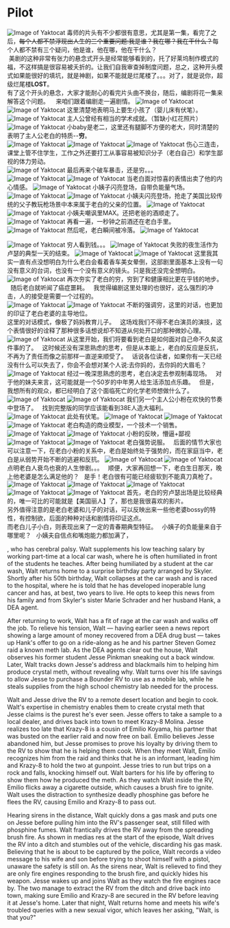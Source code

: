 # Pilot

![Image of Yaktocat](../screnn_shot/S1/01/001.png)
  毒师的片头有不少都很有意思，尤其是第一集，看完了之后，<del>每个人都不禁浮现出人生的三个重要问题:我是谁？我在哪？我在干什么？</del>每个人都不禁有三个疑问，他是谁，他在哪，他在干什么？   
  美剧的这种非常有张力的悬念式开头是经常能够看到的，托了好莱坞制作模式的福，不这样搞是很容易被夭折的。让我们自我审查掉制度问题，总之，这种开头模式如果能很好的填坑，就是神剧，如果不能就是烂尾楼了。。。对了，就是说你，超级烂尾楼**LOST**。  
  有了这个开头的悬念，大家才能耐心的看完片头曲不换台，随后，编剧将花一集来解答这个问题。  
  来咱们跟着编剧走一遍剧情。
![Image of Yaktocat](../screnn_shot/S1/01/002.png)
![Image of Yaktocat](../screnn_shot/S1/01/004.png)
 这里清楚地表明马上要生小孩了（婴儿床有伏笔）。
  ![Image of Yaktocat](../screnn_shot/S1/01/090.png)
 主人公曾经有相当的学术成就。（暂缺小红花照片）
![Image of Yaktocat](../screnn_shot/S1/01/005.png)
 小baby是老二，这里还有腿脚不方便的老大，同时清楚的表明了主人公老白的特质--**穷**。  
 ![Image of Yaktocat](../screnn_shot/S1/01/006.png)
![Image of Yaktocat](../screnn_shot/S1/01/007.png)
![Image of Yaktocat](../screnn_shot/S1/01/008.png)
 伤心三连击，课堂上管不住学生，工作之外还要打工从事容易被知识分子（老白自己）和学生鄙视的体力劳动。  
![Image of Yaktocat](../screnn_shot/S1/01/009.png)
最后再来个破车暴击，还是穷。。。  
![Image of Yaktocat](../screnn_shot/S1/01/010.png)
![Image of Yaktocat](../screnn_shot/S1/01/011.png)
当老白面对惊喜的表情出卖了他的内心情感。
![Image of Yaktocat](../screnn_shot/S1/01/012.png)
小姨子闪亮登场，自带负能量气场。
![Image of Yaktocat](../screnn_shot/S1/01/013.png)
![Image of Yaktocat](../screnn_shot/S1/01/014.png)
小姨夫闪亮登场，抢走了美国比较传统的父子教玩枪场景中本来属于老白的父亲的位置。
![Image of Yaktocat](../screnn_shot/S1/01/015.png)
![Image of Yaktocat](../screnn_shot/S1/01/016.png)
小姨夫嘲讽里MAX。还把老爸的酒顺走了。
![Image of Yaktocat](../screnn_shot/S1/01/017.png)
再看一遍，一秒钟之前酒还在老白手里。
![Image of Yaktocat](../screnn_shot/S1/01/018.png)
然后呢，老白瞬间被冷落。
![Image of Yaktocat](../screnn_shot/S1/01/019.png)

![Image of Yaktocat](../screnn_shot/S1/01/020.png)
穷人看到钱。。。
![Image of Yaktocat](../screnn_shot/S1/01/022.png)
失败的夜生活作为卢瑟的典型一天的结束。
![Image of Yaktocat](../screnn_shot/S1/01/021.png)
![Image of Yaktocat](../screnn_shot/S1/01/023.png)
这里我其实一直有点没想明白为什么老白会看着香车美女晕倒，这部剧里面基本上没有一句没有意义的台词，也没有一个没有意义的镜头。只是我还没完全想明白。
![Image of Yaktocat](../screnn_shot/S1/01/024.png)
再次夯实了老白的穷，穷到了和健康相比更在乎钱的地步。  
随后老白就听闻了癌症噩耗。  
我觉得编剧这里处理的也很好，这么强烈的冲击，人的接受是需要一个过程的。  
![Image of Yaktocat](../screnn_shot/S1/01/026.png)
![Image of Yaktocat](../screnn_shot/S1/01/027.png)
不断的强调穷，这里的对话，也更加的印证了老白老婆的主导地位。  
这里的对话模式，像极了妈妈教育儿子。  
这场戏我们不得不老白演员的演技，这个表情很好的诠释了那种很多话想说却不知道从何处开口的那种微妙心理。
![Image of Yaktocat](../screnn_shot/S1/01/028.png)
从这里开始，我们将要看到老白是如何面对自己命不久矣这件事的了。  
这时候还没有深思熟虑的思考，但是从本能上，老白的反应是反抗，不再为了责任而像之前那样一直逆来顺受了。  
话说各位读者，如果你有一天已经没有什么可以失去了，你会不会想对某个人说:去你妈的，去你妈的大眉毛？
![Image of Yaktocat](../screnn_shot/S1/01/029.png)
经过一晚深思熟虑的思考，老白决定去参观制毒现场。  
对于他的妹夫来言，这可能就是一个50岁的中年男人给生活添加点乐趣。  
但是，我想所有的观众，都已经明白了这个面临死亡的化学老师想做什么了。
![Image of Yaktocat](../screnn_shot/S1/01/030.png)
![Image of Yaktocat](../screnn_shot/S1/01/031.png)
我们另一个主人公小粉在欢快的节奏中登场了。  
找到完整版的同学应该能看到38E人造大福利。  
![Image of Yaktocat](../screnn_shot/S1/01/032.png)
此处有伏笔。
![Image of Yaktocat](../screnn_shot/S1/01/033.png)
![Image of Yaktocat](../screnn_shot/S1/01/034.png)
![Image of Yaktocat](../screnn_shot/S1/01/035.png)
老白构造的商业模型，一个技术一个销售。
![Image of Yaktocat](../screnn_shot/S1/01/036.png)
![Image of Yaktocat](../screnn_shot/S1/01/037.png)
小粉的反映，懵逼+鄙视
![Image of Yaktocat](../screnn_shot/S1/01/038.png)
![Image of Yaktocat](../screnn_shot/S1/01/039.png)
老白强势说服。  
后面的情节大家也可以注意一下，在老白小粉的关系中，老白是始终处于强势的，而在家庭当中，老白是从弱势开始不断的逃避和反抗。
![Image of Yaktocat](../screnn_shot/S1/01/044.png)
![Image of Yaktocat](../screnn_shot/S1/01/045.png)
点明老白人衰鸟也衰的人生惨剧。。。  
顺便，大家再回想一下，老白生日那天，晚上他老婆是怎么满足他的？  
是手！老白很有可能已经疲软到不能真刀真枪了。
![Image of Yaktocat](../screnn_shot/S1/01/046.png)
![Image of Yaktocat](../screnn_shot/S1/01/047.png)
![Image of Yaktocat](../screnn_shot/S1/01/048.png)
![Image of Yaktocat](../screnn_shot/S1/01/049.png)
![Image of Yaktocat](../screnn_shot/S1/01/050.png)
首先，老白的穷卢瑟出场是比较经典的，唯一可比的可能就是【美国丽人】了，那也是我很喜欢的影片。  
另外值得注意的是老白老婆和儿子的对话，可以反映出来一些他老婆bossy的特性，有控制欲，后面的种种对话和剧情将印证这点。  
而老白儿子小白，则表现出来了一定的青春期典型特征。  
小姨子的负能量来自于哪里呢？  
小姨夫自信点和嘴炮能力都加满了，



, who has cerebral palsy. Walt supplements his low teaching salary by working part-time at a local car wash, where he is often humiliated in front of the students he teaches. After being humiliated by a student at the car wash, Walt returns home to a surprise birthday party arranged by Skyler. Shortly after his 50th birthday, Walt collapses at the car wash and is raced to the hospital, where he is told that he has developed inoperable lung cancer and has, at best, two years to live. He opts to keep this news from his family and from Skyler's sister Marie Schrader and her husband Hank, a DEA agent.

After returning to work, Walt has a fit of rage at the car wash and walks off the job. To relieve his tension, Walt — having earlier seen a news report showing a large amount of money recovered from a DEA drug bust — takes up Hank's offer to go on a ride-along as he and his partner Steven Gomez raid a known meth lab. As the DEA agents clear out the house, Walt observes his former student Jesse Pinkman sneaking out a back window. Later, Walt tracks down Jesse's address and blackmails him to helping him produce crystal meth, without revealing why. Walt turns over his life savings to allow Jesse to purchase a Bounder RV to use as a mobile lab, while he steals supplies from the high school chemistry lab needed for the process.

Walt and Jesse drive the RV to a remote desert location and begin to cook. Walt's expertise in chemistry enables them to create crystal meth that Jesse claims is the purest he's ever seen. Jesse offers to take a sample to a local dealer, and drives back into town to meet Krazy-8 Molina. Jesse realizes too late that Krazy-8 is a cousin of Emilio Koyama, his partner that was busted on the earlier raid and now free on bail. Emilio believes Jesse abandoned him, but Jesse promises to prove his loyalty by driving them to the RV to show that he is helping them cook. When they meet Walt, Emilio recognizes him from the raid and thinks that he is an informant, leading him and Krazy-8 to hold the two at gunpoint. Jesse tries to run but trips on a rock and falls, knocking himself out. Walt barters for his life by offering to show them how he produced the meth. As they watch Walt inside the RV, Emilio flicks away a cigarette outside, which causes a brush fire to ignite. Walt uses the distraction to synthesize deadly phosphine gas before he flees the RV, causing Emilio and Krazy-8 to pass out.

Hearing sirens in the distance, Walt quickly dons a gas mask and puts one on Jesse before pulling him into the RV's passenger seat, still filled with phosphine fumes. Walt frantically drives the RV away from the spreading brush fire. As shown in medias res at the start of the episode, Walt drives the RV into a ditch and stumbles out of the vehicle, discarding his gas mask. Believing that he is about to be captured by the police, Walt records a video message to his wife and son before trying to shoot himself with a pistol, unaware the safety is still on. As the sirens near, Walt is relieved to find they are only fire engines responding to the brush fire, and quickly hides his weapon. Jesse wakes up and joins Walt as they watch the fire engines race by. The two manage to extract the RV from the ditch and drive back into town, making sure Emilio and Krazy-8 are secured in the RV before leaving it at Jesse's home. Later that night, Walt returns home and meets his wife's troubled queries with a new sexual vigor, which leaves her asking, "Walt, is that you?"

